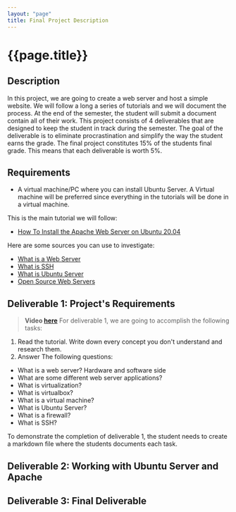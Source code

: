 ```yaml
---
layout: "page"
title: Final Project Description
---
```


# {{page.title}}

## Description
In this project, we are going to create a web server and host a simple website. We will follow a long a series of tutorials and we will document the process. At the end of the semester, the student will submit a document contain all of their work. This project consists of 4 deliverables that are designed to keep the student in track during the semester. The goal of the deliverable is to eliminate procrastination and simplify the way the student earns the grade. The final project constitutes 15% of the students final grade. This means that each deliverable is worth 5%.
## Requirements
* A virtual machine/PC where you can install Ubuntu Server. A Virtual machine will be preferred since everything in the tutorials will be done in a virtual machine.

This is the main tutorial we will follow:
* [How To Install the Apache Web Server on Ubuntu 20.04](https://www.digitalocean.com/community/tutorials/how-to-install-the-apache-web-server-on-ubuntu-22-04)

Here are some sources you can use to investigate:
* [What is a Web Server](https://developer.mozilla.org/en-US/docs/Learn/Common_questions/What_is_a_web_server)
* [What is SSH](https://www.techtarget.com/searchsecurity/definition/Secure-Shell)
* [What is Ubuntu Server](https://www.techopedia.com/definition/4207/ubuntu-server)
* [Open Source Web Servers](https://geekflare.com/open-source-web-servers/)

## Deliverable 1: Project's Requirements
> **Video [here](https://youtu.be/F0DdCC5Lq3A)**
For deliverable 1, we are going to accomplish the following tasks:
1. Read the tutorial. Write down every concept you don't understand and research them.
2. Answer The following questions:
* What is a web server? Hardware and software side
* What are some different web server applications?
* What is virtualization?
* What is virtualbox?
* What is a virtual machine?
* What is Ubuntu Server?
* What is a firewall?
* What is SSH?


To demonstrate the completion of deliverable 1, the student needs to create a markdown file where the students documents each task.

## Deliverable 2: Working with Ubuntu Server and Apache



## Deliverable 3: Final Deliverable


